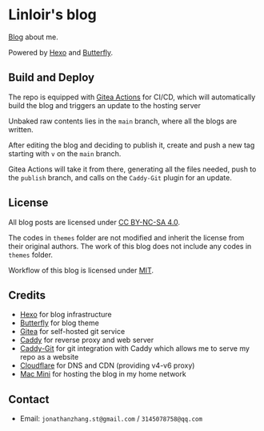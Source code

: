 # Linloir's blog

[Blog](https://blog.linloir.cn) about me.

Powered by [Hexo](https://hexo.io/) and [Butterfly](https://github.com/jerryc127/hexo-theme-butterfly).

## Build and Deploy

The repo is equipped with [Gitea Actions](https://docs.gitea.io/en-us/actions/) for CI/CD, which will automatically build the blog and triggers an update to the hosting server

Unbaked raw contents lies in the `main` branch, where all the blogs are written.

After editing the blog and deciding to publish it, create and push a new tag starting with `v` on the `main` branch.

Gitea Actions will take it from there, generating all the files needed, push to the `publish` branch, and calls on the `Caddy-Git` plugin for an update.

## License

All blog posts are licensed under [CC BY-NC-SA 4.0](https://creativecommons.org/licenses/by-nc-sa/4.0/).

The codes in `themes` folder are not modified and inherit the license from their original authors. The work of this blog does not include any codes in `themes` folder.

Workflow of this blog is licensed under [MIT](https://opensource.org/licenses/MIT).

## Credits

- [Hexo](https://hexo.io/) for blog infrastructure
- [Butterfly](https://github.com/jerryc127/hexo-theme-butterfly) for blog theme
- [Gitea](https://gitea.io/) for self-hosted git service
- [Caddy](https://caddyserver.com/) for reverse proxy and web server
- [Caddy-Git](https://github.com/greenpau/caddy-git) for git integration with Caddy which allows me to serve my repo as a website
- [Cloudflare](https://www.cloudflare.com/) for DNS and CDN (providing v4-v6 proxy)
- [Mac Mini](https://www.apple.com/mac-mini/) for hosting the blog in my home network

## Contact

- Email: `jonathanzhang.st@gmail.com` / `3145078758@qq.com`
